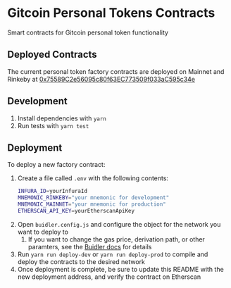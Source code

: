# Gitcoin Personal Tokens Contracts

Smart contracts for Gitcoin personal token functionality

## Deployed Contracts

The current personal token factory contracts are deployed on Mainnet and Rinkeby at [0x75589C2e56095c80f63EC773509f033aC595c34e](https://etherscan.io/address/0x75589C2e56095c80f63EC773509f033aC595c34e)

## Development

1. Install dependencies with `yarn`
2. Run tests with `yarn test`

## Deployment

To deploy a new factory contract:

1. Create a file called `.env` with the following contents:
   ```bash
   INFURA_ID=yourInfuraId
   MNEMONIC_RINKEBY="your mnemonic for development"
   MNEMONIC_MAINNET="your mnemonic for production"
   ETHERSCAN_API_KEY=yourEtherscanApiKey
   ```
2. Open `buidler.config.js` and configure the object for the network you want to deploy to
   1. If you want to change the gas price, derivation path, or other paramters, see the [Buidler docs](https://buidler.dev/config/#networks-configuration) for details
3. Run `yarn run deploy-dev` or `yarn run deploy-prod` to compile and deploy the contracts to the desired network
4. Once deployment is complete, be sure to update this README with the new deployment address, and verify the contract on Etherscan
